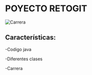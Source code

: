 # POYECTO RETOGIT


![Carrera](img1/cocheabstracto.jpg)


## Características:

-Codigo java

-Diferentes clases

-Carrera




